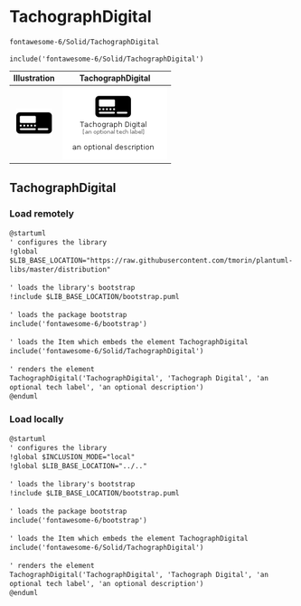 # TachographDigital


```text
fontawesome-6/Solid/TachographDigital
```

```text
include('fontawesome-6/Solid/TachographDigital')
```



| Illustration | TachographDigital |
| :---: | :---: |
| ![illustration for Illustration](../../fontawesome-6/Solid/TachographDigital.png) | ![illustration for TachographDigital](../../fontawesome-6/Solid/TachographDigital.Local.png) |




## TachographDigital

### Load remotely
```plantuml
@startuml
' configures the library
!global $LIB_BASE_LOCATION="https://raw.githubusercontent.com/tmorin/plantuml-libs/master/distribution"

' loads the library's bootstrap
!include $LIB_BASE_LOCATION/bootstrap.puml

' loads the package bootstrap
include('fontawesome-6/bootstrap')

' loads the Item which embeds the element TachographDigital
include('fontawesome-6/Solid/TachographDigital')

' renders the element
TachographDigital('TachographDigital', 'Tachograph Digital', 'an optional tech label', 'an optional description')
@enduml
```

### Load locally
```plantuml
@startuml
' configures the library
!global $INCLUSION_MODE="local"
!global $LIB_BASE_LOCATION="../.."

' loads the library's bootstrap
!include $LIB_BASE_LOCATION/bootstrap.puml

' loads the package bootstrap
include('fontawesome-6/bootstrap')

' loads the Item which embeds the element TachographDigital
include('fontawesome-6/Solid/TachographDigital')

' renders the element
TachographDigital('TachographDigital', 'Tachograph Digital', 'an optional tech label', 'an optional description')
@enduml
```


